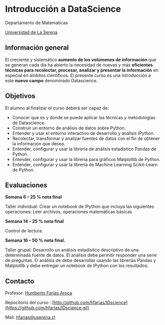 Introducción a DataScience
==================================

Departamento de Matematicas

 [Universidad de La Serena](http://userena.cl/)

## Información general

El creciente y sistemático **aumento de los volúmenes de información** que se generan cada día ha abierto la necesidad de nuevas y más **eficientes técnicas para recolectar, procesar, analizar y presentar la información** en especial en ámbitos científicos. El presente curso es una introducción a este **nuevo campo** denominado Datascience.

## Objetivos

El alumno al finalizar el curso deberá ser capaz de:

* Conocer que es y donde se puede aplicar las técnicas y metodologías de Datascience.
* Construir un entorno de análisis de datos sobre Python.
* Entender y usar el entorno interactivo de desarrollo y análisis IPython.
* Recolectar, transformar y analizar fuentes de datos con el fin de obtener la información que desea.
* Entender, configurar y usar la librería de análisis estadístico Pandas de Python.
* Entender, configurar y usar la librería para gráficos Matplotlib de Python.
* Entender, configurar y usar la librería de Machine Learning Scikit-Learn  de Python.

## Evaluaciones


**Semana 6 – 25 % nota final**

Taller individual: Crear un notebook de IPython que incluya las siguientes operaciones: Leer archivos, operaciones matemáticas básicas

**Semana 14 – 25 % nota final**

Control de lectura.

**Semana 16 – 50 % nota final.**

Taller grupal: Desarrollo un análisis estadístico descriptivo de una determinada fuente de datos. El análisis debe permitir responder una serie de preguntas. El análisis de debe desarrollar usando las librerías Pandas y Matplotlib y debe entregar un notebook de IPython con los resultados. 

## Contacto

Profesor: [Humberto Farias Aroca]()

Repocitorio del curso : [http://github.com/hfarias/IDscience](https://github.com/hfarias/IDscience.git)

Mail: [hfarias@userena.cl](mailto:hfarias@userena.cl)
